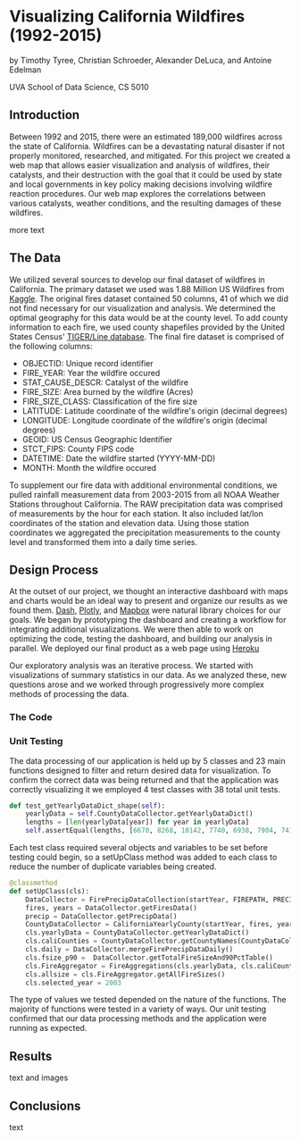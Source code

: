 # Visualizing California Wildfires (1992-2015)
by Timothy Tyree, Christian Schroeder, Alexander DeLuca, and Antoine Edelman

UVA School of Data Science, CS 5010

## Introduction
Between 1992 and 2015, there were an estimated 189,000 wildfires across the state of California. Wildfires can be a devastating natural disaster if not properly monitored, researched, and mitigated. For this project we created a web map that allows easier visualization and analysis of wildfires, their catalysts, and their destruction with the goal that it could be used by state and local governments in key policy making decisions involving wildfire reaction procedures. Our web map explores the correlations between various catalysts, weather conditions, and the resulting damages of these wildfires.

more text

## The Data
We utilized several sources to develop our final dataset of wildfires in California. The primary dataset we used was 1.88 Million US Wildfires from [Kaggle](https://www.kaggle.com/rtatman/188-million-us-wildfires). The original fires dataset contained 50 columns, 41 of which we did not find necessary for our visualization and analysis. We determined the optimal geography for this data would be at the county level. To add county information to each fire, we used county shapefiles provided by the United States Census' [TIGER/Line database](http://www2.census.gov/geo/tiger/TIGER2020/BG/tl_2020_06_bg.zip). The final fire dataset is comprised of the following columns:

- OBJECTID: Unique record identifier
- FIRE_YEAR: Year the wildfire occured
- STAT_CAUSE_DESCR: Catalyst of the wildfire
- FIRE_SIZE: Area burned by the wildfire (Acres)
- FIRE_SIZE_CLASS: Classification of the fire size
- LATITUDE: Latitude coordinate of the wildfire's origin (decimal degrees)
- LONGITUDE: Longitude coordinate of the wildfire's origin (decimal degrees)
- GEOID: US Census Geographic Identifier
- STCT_FIPS: County FIPS code
- DATETIME: Date the wildfire started (YYYY-MM-DD)
- MONTH: Month the wildfire occured

To supplement our fire data with additional environmental conditions, we pulled rainfall measurement data from 2003-2015 from all NOAA Weather Stations throughout California. The RAW precipitation data was comprised of measurements by the hour for each station. It also included lat/lon coordinates of the station and elevation data. Using those station coordinates we aggregated the precipitation measurements to the county level and transformed them into a daily time series.

## Design Process

At the outset of our project, we thought an interactive dashboard with maps and charts would be an ideal way to present and organize our results as we found them. [Dash](https://plotly.com/dash/), [Plotly](https://plotly.com), and [Mapbox](https://www.mapbox.com/maps/) were natural library choices for our goals. We began by prototyping the dashboard and creating a workflow for integrating additional visualizations. We were then able to work on optimizing the code, testing the dashboard, and building our analysis in parallel. We deployed our final product as a web page using [Heroku](https://www.heroku.com)

Our exploratory analysis was an iterative process. We started with visualizations of summary statistics in our data. As we analyzed these, new questions arose and we worked through progressively more complex methods of processing the data. 

### The Code

### Unit Testing
The data processing of our application is held up by 5 classes and 23 main functions designed to filter and return desired data for visualization. To confirm the correct data was being returned and that the application was correctly visualizing it we employed 4 test classes with 38 total unit tests.
```python
def test_getYearlyDataDict_shape(self):
	yearlyData = self.CountyDataCollector.getYearlyDataDict()
	lengths = [len(yearlyData[year]) for year in yearlyData]
	self.assertEqual(lengths, [6670, 8268, 10142, 7740, 6938, 7904, 7410, 5776, 8561, 7225, 8720, 6499, 7375])
```
Each test class required several objects and variables to be set before testing could begin, so a setUpClass method was added to each class to reduce the number of duplicate variables being created.
```python
@classmethod
def setUpClass(cls):
	DataCollector = FirePrecipDataCollection(startYear, FIREPATH, PRECIP_PATH)
	fires, years = DataCollector.getFiresData()
	precip = DataCollector.getPrecipData()
	CountyDataCollector = CaliforniaYearlyCounty(startYear, fires, years)
	cls.yearlyData = CountyDataCollector.getYearlyDataDict()
	cls.caliCounties = CountyDataCollector.getCountyNames(CountyDataCollector.getCaliGeoJson())
	cls.daily = DataCollector.mergeFirePrecipDataDaily()
	cls.fsize_p90 =  DataCollector.getTotalFireSizeAnd90PctTable()
	cls.FireAggregator = FireAggregations(cls.yearlyData, cls.caliCounties, cls.daily)
	cls.allsize = cls.FireAggregator.getAllFireSizes()
	cls.selected_year = 2003
```
The type of values we tested depended on the nature of the functions. The majority of functions were tested in a variety of ways. Our unit testing confirmed that our data processing methods and the application were running as expected.



## Results
text and images

## Conclusions
text
